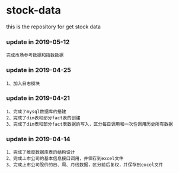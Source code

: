 # stock-data
this is the repository for get stock data

### update in 2019-05-12

```
完成市场参考数据和指数数据

```

### update in 2019-04-25

```
1、加入日志模块

```

### update in 2019-04-21

```
1、完成了mysql数据库的搭建
2、完成了dim表和部分fact表的创建
3、完成了dim表和部分fact表数据的写入，区分每日调用和一次性调用历史所有数据
```


### update in 2019-04-14

```
1、完成了维度数据库表的结构设计
2、完成上市公司的基本信息接口调用，并保存到excel文件
3、完成上市公司股价的日、周、月线数据，区分前后复权，并保存到excel文件
```
